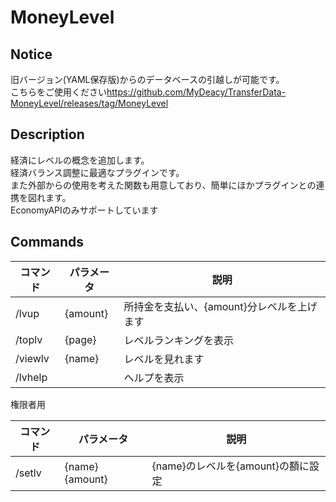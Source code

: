 # MoneyLevel

## Notice
旧バージョン(YAML保存版)からのデータベースの引越しが可能です。  
こちらをご使用ください<https://github.com/MyDeacy/TransferData-MoneyLevel/releases/tag/MoneyLevel>
  
## Description

経済にレベルの概念を追加します。  
経済バランス調整に最適なプラグインです。  
また外部からの使用を考えた関数も用意しており、簡単にほかプラグインとの連携を図れます。  
EconomyAPIのみサポートしています

## Commands

| コマンド |   パラメータ    |               説明               |
| -------- | --------------- | -------------------------------- |
| /lvup    | {amount}        | 所持金を支払い、{amount}分レベルを上げます                       |
| /toplv  | {page}          | レベルランキングを表示             |
| /viewlv  | {name}   | レベルを見れます          |
| /lvhelp  |                 | ヘルプを表示                     |
  
権限者用

| コマンド |   パラメータ    |                   説明                   |
| -------- | --------------- | ---------------------------------------- |
| /setlv   | {name} {amount} | {name}のレベルを{amount}の額に設定 |
